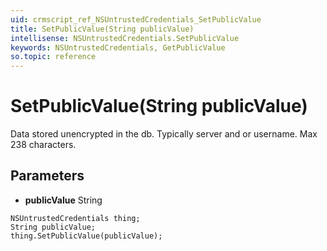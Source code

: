 ```yaml
---
uid: crmscript_ref_NSUntrustedCredentials_SetPublicValue
title: SetPublicValue(String publicValue)
intellisense: NSUntrustedCredentials.SetPublicValue
keywords: NSUntrustedCredentials, GetPublicValue
so.topic: reference
---
```


# SetPublicValue(String publicValue)

Data stored unencrypted in the db.  Typically server and or username. Max 238 characters.

## Parameters

* **publicValue** String

```crmscript
NSUntrustedCredentials thing;
String publicValue;
thing.SetPublicValue(publicValue);
```

